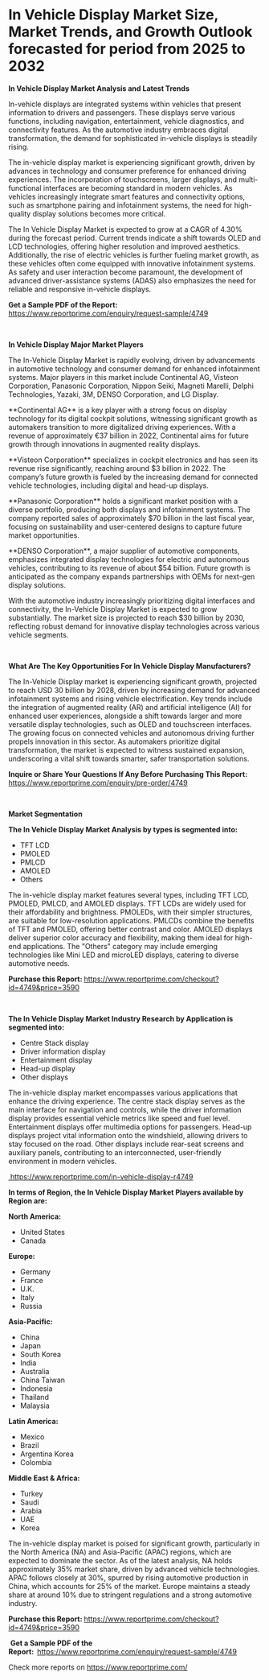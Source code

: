 <p><h1>In Vehicle Display Market Size, Market Trends, and Growth Outlook forecasted for period from 2025 to 2032</h1></p><p><strong>In Vehicle Display Market Analysis and Latest Trends</strong></p>
<p><p>In-vehicle displays are integrated systems within vehicles that present information to drivers and passengers. These displays serve various functions, including navigation, entertainment, vehicle diagnostics, and connectivity features. As the automotive industry embraces digital transformation, the demand for sophisticated in-vehicle displays is steadily rising.</p><p>The in-vehicle display market is experiencing significant growth, driven by advances in technology and consumer preference for enhanced driving experiences. The incorporation of touchscreens, larger displays, and multi-functional interfaces are becoming standard in modern vehicles. As vehicles increasingly integrate smart features and connectivity options, such as smartphone pairing and infotainment systems, the need for high-quality display solutions becomes more critical.</p><p>The In Vehicle Display Market is expected to grow at a CAGR of 4.30% during the forecast period. Current trends indicate a shift towards OLED and LCD technologies, offering higher resolution and improved aesthetics. Additionally, the rise of electric vehicles is further fueling market growth, as these vehicles often come equipped with innovative infotainment systems. As safety and user interaction become paramount, the development of advanced driver-assistance systems (ADAS) also emphasizes the need for reliable and responsive in-vehicle displays.</p></p>
<p><strong>Get a Sample PDF of the Report:&nbsp;</strong> <a href="https://www.reportprime.com/enquiry/request-sample/4749?utm_campaign=3130&utm_medium=2&utm_source=Github&utm_content=ia&utm_term=19032025&utm_id=in-vehicle-display">https://www.reportprime.com/enquiry/request-sample/4749</a></p>
<p>&nbsp;</p>
<p><strong>In Vehicle Display Major Market Players</strong></p>
<p><p>The In-Vehicle Display Market is rapidly evolving, driven by advancements in automotive technology and consumer demand for enhanced infotainment systems. Major players in this market include Continental AG, Visteon Corporation, Panasonic Corporation, Nippon Seiki, Magneti Marelli, Delphi Technologies, Yazaki, 3M, DENSO Corporation, and LG Display.</p><p>**Continental AG** is a key player with a strong focus on display technology for its digital cockpit solutions, witnessing significant growth as automakers transition to more digitalized driving experiences. With a revenue of approximately €37 billion in 2022, Continental aims for future growth through innovations in augmented reality displays.</p><p>**Visteon Corporation** specializes in cockpit electronics and has seen its revenue rise significantly, reaching around $3 billion in 2022. The company’s future growth is fueled by the increasing demand for connected vehicle technologies, including digital and head-up displays.</p><p>**Panasonic Corporation** holds a significant market position with a diverse portfolio, producing both displays and infotainment systems. The company reported sales of approximately $70 billion in the last fiscal year, focusing on sustainability and user-centered designs to capture future market opportunities.</p><p>**DENSO Corporation**, a major supplier of automotive components, emphasizes integrated display technologies for electric and autonomous vehicles, contributing to its revenue of about $54 billion. Future growth is anticipated as the company expands partnerships with OEMs for next-gen display solutions.</p><p>With the automotive industry increasingly prioritizing digital interfaces and connectivity, the In-Vehicle Display Market is expected to grow substantially. The market size is projected to reach $30 billion by 2030, reflecting robust demand for innovative display technologies across various vehicle segments.</p></p>
<p>&nbsp;</p>
<p><strong>What Are The Key Opportunities For In Vehicle Display Manufacturers?</strong></p>
<p><p>The In-Vehicle Display market is experiencing significant growth, projected to reach USD 30 billion by 2028, driven by increasing demand for advanced infotainment systems and rising vehicle electrification. Key trends include the integration of augmented reality (AR) and artificial intelligence (AI) for enhanced user experiences, alongside a shift towards larger and more versatile display technologies, such as OLED and touchscreen interfaces. The growing focus on connected vehicles and autonomous driving further propels innovation in this sector. As automakers prioritize digital transformation, the market is expected to witness sustained expansion, underscoring a vital shift towards smarter, safer transportation solutions.</p></p>
<p><strong>Inquire or Share Your Questions If Any Before Purchasing This Report:</strong> <a href="https://www.reportprime.com/enquiry/pre-order/4749?utm_campaign=3130&utm_medium=2&utm_source=Github&utm_content=ia&utm_term=19032025&utm_id=in-vehicle-display">https://www.reportprime.com/enquiry/pre-order/4749</a></p>
<p>&nbsp;</p>
<p><strong>Market Segmentation</strong></p>
<p><strong>The In Vehicle Display Market Analysis by types is segmented into:</strong></p>
<p><ul><li>TFT LCD</li><li>PMOLED</li><li>PMLCD</li><li>AMOLED</li><li>Others</li></ul></p>
<p><p>The in-vehicle display market features several types, including TFT LCD, PMOLED, PMLCD, and AMOLED displays. TFT LCDs are widely used for their affordability and brightness. PMOLEDs, with their simpler structures, are suitable for low-resolution applications. PMLCDs combine the benefits of TFT and PMOLED, offering better contrast and color. AMOLED displays deliver superior color accuracy and flexibility, making them ideal for high-end applications. The "Others" category may include emerging technologies like Mini LED and microLED displays, catering to diverse automotive needs.</p></p>
<p><strong>Purchase this Report:&nbsp;</strong><a href="https://www.reportprime.com/checkout?id=4749&price=3590&utm_campaign=3130&utm_medium=2&utm_source=Github&utm_content=ia&utm_term=19032025&utm_id=in-vehicle-display">https://www.reportprime.com/checkout?id=4749&price=3590</a></p>
<p>&nbsp;</p>
<p><strong>The In Vehicle Display Market Industry Research by Application is segmented into:</strong></p>
<p><ul><li>Centre Stack display</li><li>Driver information display</li><li>Entertainment display</li><li>Head-up display</li><li>Other displays</li></ul></p>
<p><p>The in-vehicle display market encompasses various applications that enhance the driving experience. The centre stack display serves as the main interface for navigation and controls, while the driver information display provides essential vehicle metrics like speed and fuel level. Entertainment displays offer multimedia options for passengers. Head-up displays project vital information onto the windshield, allowing drivers to stay focused on the road. Other displays include rear-seat screens and auxiliary panels, contributing to an interconnected, user-friendly environment in modern vehicles.</p></p>
<p><a href="https://www.reportprime.com/in-vehicle-display-r4749?utm_campaign=3130&utm_medium=2&utm_source=Github&utm_content=ia&utm_term=19032025&utm_id=in-vehicle-display">&nbsp;https://www.reportprime.com/in-vehicle-display-r4749</a></p>
<p><strong>In terms of Region, the In Vehicle Display Market Players available by Region are:</strong></p>
<p>
    <p> <strong> North America: </strong>
        <ul>
            <li>United States</li>
            <li>Canada</li>
        </ul>
        </p> 
    <p> <strong> Europe: </strong>
        <ul>
            <li>Germany</li>
            <li>France</li>
            <li>U.K.</li>
            <li>Italy</li>
            <li>Russia</li>
        </ul>
        </p> 
    <p> <strong> Asia-Pacific: </strong>
        <ul>
            <li>China</li>
            <li>Japan</li>
            <li>South Korea</li>
            <li>India</li>
            <li>Australia</li>
            <li>China Taiwan</li>
            <li>Indonesia</li>
            <li>Thailand</li>
            <li>Malaysia</li>
        </ul>
        </p> 
    <p> <strong> Latin America: </strong>
        <ul>
            <li>Mexico</li>
            <li>Brazil</li>
            <li>Argentina Korea</li>
            <li>Colombia</li>
        </ul>
        </p> 
    <p> <strong> Middle East & Africa: </strong>
        <ul>
            <li>Turkey</li>
            <li>Saudi</li>
            <li>Arabia</li>
            <li>UAE</li>
            <li>Korea</li>
        </ul>
    </p>
    </p>
<p><p>The in-vehicle display market is poised for significant growth, particularly in the North America (NA) and Asia-Pacific (APAC) regions, which are expected to dominate the sector. As of the latest analysis, NA holds approximately 35% market share, driven by advanced vehicle technologies. APAC follows closely at 30%, spurred by rising automotive production in China, which accounts for 25% of the market. Europe maintains a steady share at around 10% due to stringent regulations and a strong automotive industry.</p></p>
<p><strong>Purchase this Report: </strong><a href="https://www.reportprime.com/checkout?id=4749&price=3590&utm_campaign=3130&utm_medium=2&utm_source=Github&utm_content=ia&utm_term=19032025&utm_id=in-vehicle-display">https://www.reportprime.com/checkout?id=4749&price=3590</a></p>
<p>&nbsp;<strong>Get a Sample PDF of the Report:&nbsp;&nbsp;</strong><a href="https://www.reportprime.com/enquiry/request-sample/4749?utm_campaign=3130&utm_medium=2&utm_source=Github&utm_content=ia&utm_term=19032025&utm_id=in-vehicle-display">https://www.reportprime.com/enquiry/request-sample/4749</a></p>
<p><strong></strong></p>
<p>Check more reports on <a href="https://www.reportprime.com/?utm_campaign=3130&utm_medium=2&utm_source=Github&utm_content=ia&utm_term=19032025&utm_id=in-vehicle-display">https://www.reportprime.com/</a></p>